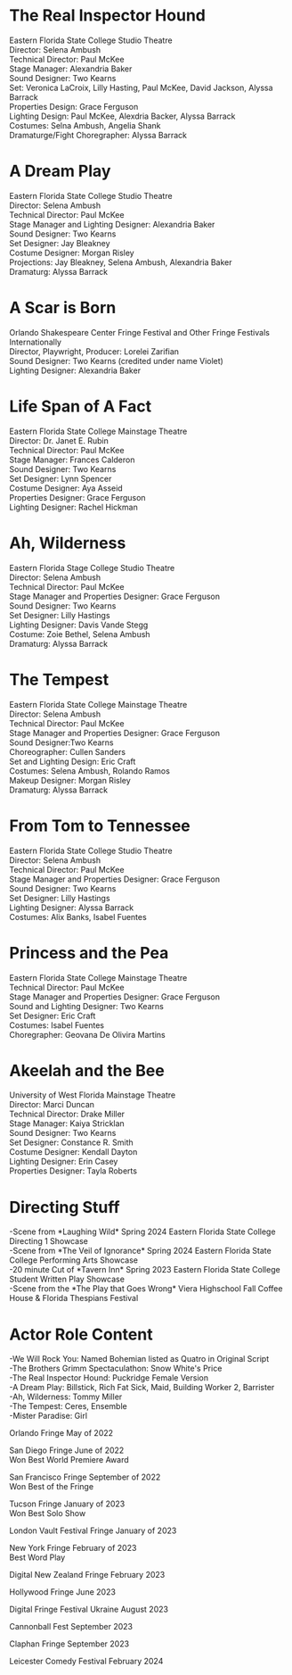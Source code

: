 <h1>The Real Inspector Hound</h1>

<p> 
    Eastern Florida State College Studio Theatre <br>
    Director: Selena Ambush <br>
    Technical Director: Paul McKee <br>
    Stage Manager: Alexandria Baker <br>
    Sound Designer: Two Kearns <br>
    Set: Veronica LaCroix, Lilly Hasting, Paul McKee, David Jackson, Alyssa Barrack <br>
    Properties Design: Grace Ferguson <br>
    Lighting Design: Paul McKee, Alexdria Backer, Alyssa Barrack <br>
    Costumes: Selna Ambush, Angelia Shank <br>
    Dramaturge/Fight Choregrapher: Alyssa Barrack<br>
</p>

<h1>A Dream Play</h1>

<p> Eastern Florida State College Studio Theatre <br>
    Director: Selena Ambush<br>
    Technical Director: Paul McKee <br>
    Stage Manager and Lighting Designer: Alexandria Baker <br>
    Sound Designer: Two Kearns <br>
    Set Designer: Jay Bleakney <br>
    Costume Designer: Morgan Risley <br>
    Projections: Jay Bleakney, Selena Ambush, Alexandria Baker <br>
    Dramaturg: Alyssa Barrack <br>
</p>

<h1>A Scar is Born</h1>

<p> Orlando Shakespeare Center Fringe Festival and Other Fringe Festivals Internationally<br>
    Director, Playwright, Producer: Lorelei Zarifian <br>
    Sound Designer: Two Kearns (credited under name Violet) <br>
    Lighting Designer: Alexandria Baker <br>
</p>

<h1>Life Span of A Fact </h1>

<p> Eastern Florida State College Mainstage Theatre<br>
    Director: Dr. Janet E. Rubin <br>
    Technical Director: Paul McKee <br>
    Stage Manager: Frances Calderon <br>
    Sound Designer: Two Kearns<br>
    Set Designer: Lynn Spencer <br>
    Costume Designer: Aya Asseid <br>
    Properties Designer: Grace Ferguson <br>
    Lighting Designer: Rachel Hickman <br> </p>

<h1> Ah, Wilderness</h1>

<p> Eastern Florida Stage College Studio Theatre<br>
    Director: Selena Ambush<br>
    Technical Director: Paul McKee<br>
    Stage Manager and Properties Designer: Grace Ferguson<br>
    Sound Designer: Two Kearns<br>
    Set Designer: Lilly Hastings<br>
    Lighting Designer: Davis Vande Stegg<br>
    Costume: Zoie Bethel, Selena Ambush<br>
    Dramaturg: Alyssa Barrack<br>
</p>



<h1>The Tempest</h1>

<p> Eastern Florida State College Mainstage Theatre<br>
    Director: Selena Ambush <br>
    Technical Director: Paul McKee <br>
    Stage Manager and Properties Designer: Grace Ferguson <br>
    Sound Designer:Two Kearns <br>
    Choreographer: Cullen Sanders <br>
    Set and Lighting Design: Eric Craft <br>
    Costumes: Selena Ambush, Rolando Ramos <br>
    Makeup Designer: Morgan Risley <br>
    Dramaturg: Alyssa Barrack<br>
</p>

<h1>From Tom to Tennessee</h1>

<p>Eastern Florida State College Studio Theatre<br>
    Director: Selena Ambush<br>
    Technical Director: Paul McKee<br>
    Stage Manager and Properties Designer: Grace Ferguson <br>
    Sound Designer: Two Kearns<br>
    Set Designer: Lilly Hastings<br>
    Lighting Designer: Alyssa Barrack<br>
    Costumes: Alix Banks, Isabel Fuentes<br>
</p>

<h1>Princess and the Pea</h1>

<p> Eastern Florida State College Mainstage Theatre<br>
    Technical Director: Paul McKee <br>
    Stage Manager and Properties Designer: Grace Ferguson <br>
    Sound and Lighting Designer: Two Kearns <br>
    Set Designer: Eric Craft <br>
    Costumes: Isabel Fuentes <br>
    Choregrapher: Geovana De Olivira Martins <br>
</p>
<h1>Akeelah and the Bee</h1>

<p> University of West Florida Mainstage Theatre <br>
    Director: Marci Duncan <br>
    Technical Director: Drake Miller <br>
    Stage Manager: Kaiya Stricklan <br>
    Sound Designer: Two Kearns <br>
    Set Designer: Constance R. Smith <br>
    Costume Designer: Kendall Dayton <br>
    Lighting Designer: Erin Casey <br>
    Properties Designer: Tayla Roberts <br>

</p>







<h1>Directing Stuff</h1>

<p> -Scene from *Laughing Wild* Spring 2024 Eastern Florida State College Directing 1 Showcase<br> 
    -Scene from *The Veil of Ignorance* Spring 2024 Eastern Florida State College Performing Arts Showcase<br>
    -20 minute Cut of *Tavern Inn* Spring 2023 Eastern Florida State College Student Written Play Showcase<br>
     -Scene from the *The Play that Goes Wrong* Viera Highschool Fall Coffee House & Florida Thespians Festival <br>
</p>

<h1>Actor Role Content</h1>

<p> -We Will Rock You: Named Bohemian listed as Quatro in Original Script <br>
    -The Brothers Grimm Spectaculathon: Snow White's Price <br>
    -The Real Inspector Hound: Puckridge Female Version <br>
    -A Dream Play: Billstick, Rich Fat Sick, Maid, Building Worker 2, Barrister <br>
    -Ah, Wilderness: Tommy Miller <br>
    -The Tempest: Ceres, Ensemble <br>
    -Mister Paradise: Girl <br>
</p>

<p>
Orlando Fringe 	May of 2022 <br>

San Diego Fringe June of 2022 <br>
Won Best World Premiere Award <br>

San Francisco Fringe September of 2022 <br>
Won Best of the Fringe <br>

Tucson Fringe January of 2023 <br>
Won Best Solo Show <br>

London Vault Festival Fringe January of 2023 <br>

New York Fringe February of 2023 <br>
 Best Word Play <br>

Digital New Zealand Fringe February 2023 <br>

Hollywood Fringe June 2023 <br>

Digital Fringe Festival Ukraine August 2023 <br>

Cannonball Fest	September 2023 <br>

Claphan Fringe September 2023 <br>

Leicester Comedy Festival February 2024 <br>

</p>



